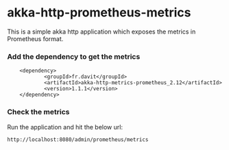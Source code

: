 # akka-http-prometheus-metrics
This is a simple akka http application which exposes the metrics in Prometheus format.

### Add the dependency to get the metrics
```
    <dependency>
            <groupId>fr.davit</groupId>
            <artifactId>akka-http-metrics-prometheus_2.12</artifactId>
            <version>1.1.1</version>
    </dependency>
 ```
    
 ### Check the metrics
 Run the application and hit the below url:
 ```  
 http://localhost:8080/admin/prometheus/metrics
 
  ```
